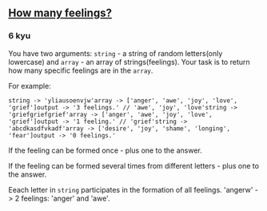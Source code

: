 <h2><a href=https://www.codewars.com/kata/5a33ec23ee1aaebecf000130/train/javascript target="_blank">How many feelings?</a></h2><h3>6 kyu</h3><p>You have two arguments: <code>string</code> - a string of random letters(only lowercase) and <code>array</code> - an array of strings(feelings). Your task is to return how many specific feelings are in the <code>array</code>. </p><p>For example: </p><pre><code>string -&gt; 'yliausoenvjw'array -&gt; ['anger', 'awe', 'joy', 'love', 'grief']output -&gt; '3 feelings.' // 'awe', 'joy', 'love'string -&gt; 'griefgriefgrief'array -&gt; ['anger', 'awe', 'joy', 'love', 'grief']output -&gt; '1 feeling.' // 'grief'string -&gt; 'abcdkasdfvkadf'array -&gt; ['desire', 'joy', 'shame', 'longing', 'fear']output -&gt; '0 feelings.'</code></pre><p>If the feeling can be formed once - plus one to the answer.</p><p>If the feeling can be formed several times from different letters - plus one to the answer.</p><p>Eeach letter in <code>string</code> participates in the formation of all feelings. 'angerw' -&gt; 2 feelings: 'anger' and 'awe'. </p>